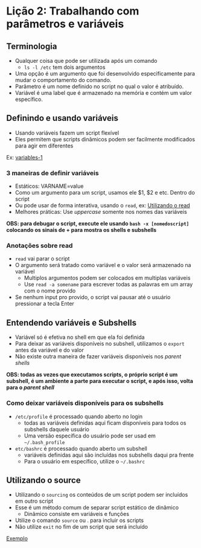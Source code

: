 # Lição 2: Trabalhando com parâmetros e variáveis

## Terminologia

* Qualquer coisa que pode ser utilizada após um comando
    * `ls -l /etc` tem dois argumentos
* Uma opção é um argumento que foi desenvolvido especificamente para mudar o comportamento do comando.
* Parâmetro é um nome definido no script no qual o valor é atribuído.
* Variável é uma label que é armazenado na memória e contém um valor específico.

## Definindo e usando variáveis

* Usando variáveis fazem um script flexível
* Eles permitem que scripts dinâmicos podem ser facilmente modificados para agir em diferentes 

Ex: [variables-1](scripts/lesson2/variables1.sh)

### 3 maneiras de definir variáveis

* Estáticos: VARNAME=value
* Como um argumento para um script, usamos ele $1, $2 e etc. Dentro do script
* Ou pode usar de forma interativa, usando o `read`, ex: [Utilizando o read](scripts/lesson2/process-kill.sh)
* Melhores práticas: Use *uppercase* somente nos nomes das variáveis

**OBS: para debugar o script, execute ele usando `bash -x [nomedoscript]` colocando os sinais de + para mostra os shells e subshells**

### Anotações sobre read

* `read` vai parar o script
* O argumento será tratado como variável e o valor será armazenado na variável
    * Multiplos argumentos podem ser colocados em multiplas variáveis
    * Use `read -a somename` para escrever todas as palavras em um array com o nome provido
* Se nenhum input pro provido, o script vai pausar até o usuário pressionar a tecla Enter

## Entendendo variáveis e Subshells

* Variável só é efetiva no shell em que ela foi definida
* Para deixar as variáveis disponíveis no subshell, utilizamos o `export` antes da variável e do valor
* Não existe outra maneira de fazer variáveis disponíveis nos *parent shells*

**OBS: todas as vezes que executamos scripts, o próprio script é um subshell, é um ambiente a parte para executar o script, e após isso, volta para o *parent shell***

### Como deixar variáveis disponíveis para os subshells

* `/etc/profile` é processado quando aberto no login
    * todas as variáveis definidas aqui ficam disponíveis para todos os subshells daquele usuário
    * Uma versão específica do usuário pode ser usad em `~/.bash_profile`
* `etc/bashrc` é processado quando aberto um subshell
    * variáveis definidas aqui são incluídas nos subshells daqui pra frente
    * Para o usuário em específico, utilize o `~/.bashrc`

## Utilizando o source

* Utilizando o `sourcing` os conteúdos de um script podem ser incluídos em outro script
* Esse é um método comum de separar script estático de dinâmico
    * Dinâmico consiste em variáveis e funções
* Utilize o comando `source` ou . para incluir os scripts
* Não utilize `exit` no fim de um script que será incluído 

[Exemplo](scripts/lesson2/master.sh)